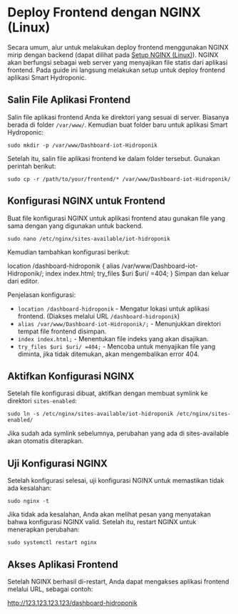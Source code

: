 # Deploy Frontend dengan NGINX (Linux)

Secara umum, alur untuk melakukan deploy frontend menggunakan NGINX mirip dengan backend (dapat dilihat pada [Setup NGINX (Linux)](../backend/setup_nginx.md)). NGINX akan berfungsi sebagai web server yang menyajikan file statis dari aplikasi frontend. Pada guide ini langsung melakukan setup untuk deploy frontend aplikasi Smart Hydroponic.

## Salin File Aplikasi Frontend

Salin file aplikasi frontend Anda ke direktori yang sesuai di server. Biasanya berada di folder `/var/www/`. Kemudian buat folder baru untuk aplikasi Smart Hydroponic:

```
sudo mkdir -p /var/www/Dashboard-iot-Hidroponik
```

Setelah itu, salin file aplikasi frontend ke dalam folder tersebut. Gunakan perintah berikut:

```
sudo cp -r /path/to/your/frontend/* /var/www/Dashboard-iot-Hidroponik/
```

## Konfigurasi NGINX untuk Frontend

Buat file konfigurasi NGINX untuk aplikasi frontend atau gunakan file yang sama dengan yang digunakan untuk backend.

```
sudo nano /etc/nginx/sites-available/iot-hidroponik
```

Kemudian tambahkan konfigurasi berikut:

location /dashboard-hidroponik {
                alias /var/www/Dashboard-iot-Hidroponik/;
                index index.html;
                try_files $uri $uri/ =404;
        }
Simpan dan keluar dari editor.

Penjelasan konfigurasi:

- `location /dashboard-hidroponik` - Mengatur lokasi untuk aplikasi frontend. (Diakses melalui URL `/dashboard-hidroponik`)
- `alias /var/www/Dashboard-iot-Hidroponik/;` - Menunjukkan direktori tempat file frontend disimpan.
- `index index.html;` - Menentukan file indeks yang akan disajikan.
- `try_files $uri $uri/ =404;` - Mencoba untuk menyajikan file yang diminta, jika tidak ditemukan, akan mengembalikan error 404.

## Aktifkan Konfigurasi NGINX

Setelah file konfigurasi dibuat, aktifkan dengan membuat symlink ke direktori `sites-enabled`:

```
sudo ln -s /etc/nginx/sites-available/iot-hidroponik /etc/nginx/sites-enabled/
```

Jika sudah ada symlink sebelumnya, perubahan yang ada di sites-available akan otomatis diterapkan.

## Uji Konfigurasi NGINX

Setelah konfigurasi selesai, uji konfigurasi NGINX untuk memastikan tidak ada kesalahan:

```
sudo nginx -t
```

Jika tidak ada kesalahan, Anda akan melihat pesan yang menyatakan bahwa konfigurasi NGINX valid. Setelah itu, restart NGINX untuk menerapkan perubahan:

```
sudo systemctl restart nginx
```

## Akses Aplikasi Frontend

Setelah NGINX berhasil di-restart, Anda dapat mengakses aplikasi frontend melalui URL, sebagai contoh:

http://123.123.123.123/dashboard-hidroponik

